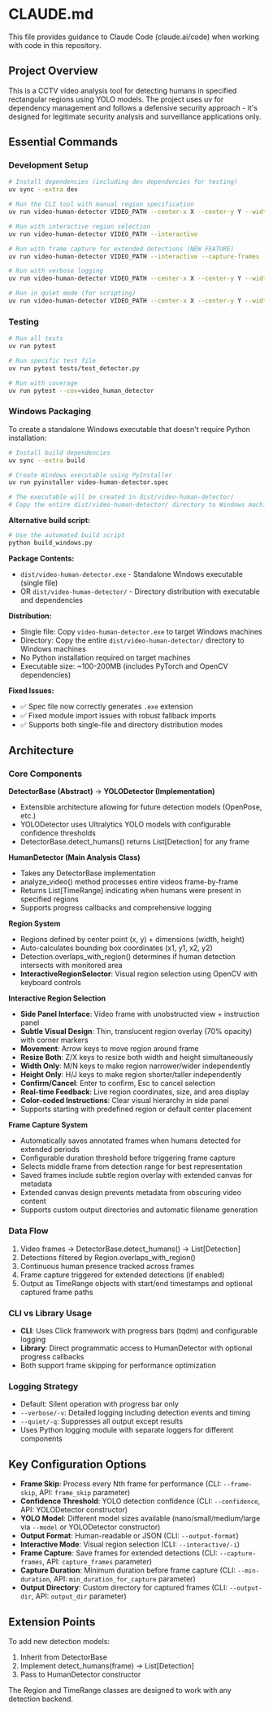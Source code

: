 # CLAUDE.md

This file provides guidance to Claude Code (claude.ai/code) when working with code in this repository.

## Project Overview

This is a CCTV video analysis tool for detecting humans in specified rectangular regions using YOLO models. The project uses uv for dependency management and follows a defensive security approach - it's designed for legitimate security analysis and surveillance applications only.

## Essential Commands

### Development Setup
```bash
# Install dependencies (including dev dependencies for testing)
uv sync --extra dev

# Run the CLI tool with manual region specification
uv run video-human-detector VIDEO_PATH --center-x X --center-y Y --width W --height H

# Run with interactive region selection
uv run video-human-detector VIDEO_PATH --interactive

# Run with frame capture for extended detections (NEW FEATURE)
uv run video-human-detector VIDEO_PATH --interactive --capture-frames --min-duration 10.0 --output-dir surveillance_frames

# Run with verbose logging
uv run video-human-detector VIDEO_PATH --center-x X --center-y Y --width W --height H --verbose

# Run in quiet mode (for scripting)
uv run video-human-detector VIDEO_PATH --center-x X --center-y Y --width W --height H --quiet --output-format json
```

### Testing
```bash
# Run all tests
uv run pytest

# Run specific test file
uv run pytest tests/test_detector.py

# Run with coverage
uv run pytest --cov=video_human_detector
```

### Windows Packaging

To create a standalone Windows executable that doesn't require Python installation:

```bash
# Install build dependencies
uv sync --extra build

# Create Windows executable using PyInstaller
uv run pyinstaller video-human-detector.spec

# The executable will be created in dist/video-human-detector/
# Copy the entire dist/video-human-detector/ directory to Windows machines
```

**Alternative build script:**
```bash
# Use the automated build script
python build_windows.py
```

**Package Contents:**
- `dist/video-human-detector.exe` - Standalone Windows executable (single file)
- OR `dist/video-human-detector/` - Directory distribution with executable and dependencies

**Distribution:**
- Single file: Copy `video-human-detector.exe` to target Windows machines
- Directory: Copy the entire `dist/video-human-detector/` directory to Windows machines  
- No Python installation required on target machines
- Executable size: ~100-200MB (includes PyTorch and OpenCV dependencies)

**Fixed Issues:**
- ✅ Spec file now correctly generates `.exe` extension
- ✅ Fixed module import issues with robust fallback imports
- ✅ Supports both single-file and directory distribution modes

## Architecture

### Core Components

**DetectorBase (Abstract)** → **YOLODetector (Implementation)**
- Extensible architecture allowing for future detection models (OpenPose, etc.)
- YOLODetector uses Ultralytics YOLO models with configurable confidence thresholds
- DetectorBase.detect_humans() returns List[Detection] for any frame

**HumanDetector (Main Analysis Class)**
- Takes any DetectorBase implementation
- analyze_video() method processes entire videos frame-by-frame
- Returns List[TimeRange] indicating when humans were present in specified regions
- Supports progress callbacks and comprehensive logging

**Region System**
- Regions defined by center point (x, y) + dimensions (width, height)
- Auto-calculates bounding box coordinates (x1, y1, x2, y2)
- Detection.overlaps_with_region() determines if human detection intersects with monitored area
- **InteractiveRegionSelector**: Visual region selection using OpenCV with keyboard controls

**Interactive Region Selection**
- **Side Panel Interface**: Video frame with unobstructed view + instruction panel
- **Subtle Visual Design**: Thin, translucent region overlay (70% opacity) with corner markers
- **Movement**: Arrow keys to move region around frame
- **Resize Both**: Z/X keys to resize both width and height simultaneously
- **Width Only**: M/N keys to make region narrower/wider independently
- **Height Only**: H/J keys to make region shorter/taller independently
- **Confirm/Cancel**: Enter to confirm, Esc to cancel selection
- **Real-time Feedback**: Live region coordinates, size, and area display
- **Color-coded Instructions**: Clear visual hierarchy in side panel
- Supports starting with predefined region or default center placement

**Frame Capture System**
- Automatically saves annotated frames when humans detected for extended periods
- Configurable duration threshold before triggering frame capture
- Selects middle frame from detection range for best representation
- Saved frames include subtle region overlay with extended canvas for metadata
- Extended canvas design prevents metadata from obscuring video content
- Supports custom output directories and automatic filename generation

### Data Flow
1. Video frames → DetectorBase.detect_humans() → List[Detection]
2. Detections filtered by Region.overlaps_with_region()
3. Continuous human presence tracked across frames
4. Frame capture triggered for extended detections (if enabled)
5. Output as TimeRange objects with start/end timestamps and optional captured frame paths

### CLI vs Library Usage
- **CLI**: Uses Click framework with progress bars (tqdm) and configurable logging
- **Library**: Direct programmatic access to HumanDetector with optional progress callbacks
- Both support frame skipping for performance optimization

### Logging Strategy
- Default: Silent operation with progress bar only
- `--verbose/-v`: Detailed logging including detection events and timing
- `--quiet/-q`: Suppresses all output except results
- Uses Python logging module with separate loggers for different components

## Key Configuration Options

- **Frame Skip**: Process every Nth frame for performance (CLI: `--frame-skip`, API: `frame_skip` parameter)
- **Confidence Threshold**: YOLO detection confidence (CLI: `--confidence`, API: YOLODetector constructor)
- **YOLO Model**: Different model sizes available (nano/small/medium/large via `--model` or YOLODetector constructor)
- **Output Format**: Human-readable or JSON (CLI: `--output-format`)
- **Interactive Mode**: Visual region selection (CLI: `--interactive/-i`)
- **Frame Capture**: Save frames for extended detections (CLI: `--capture-frames`, API: `capture_frames` parameter)
- **Capture Duration**: Minimum duration before frame capture (CLI: `--min-duration`, API: `min_duration_for_capture` parameter)
- **Output Directory**: Custom directory for captured frames (CLI: `--output-dir`, API: `output_dir` parameter)

## Extension Points

To add new detection models:
1. Inherit from DetectorBase
2. Implement detect_humans(frame) → List[Detection]
3. Pass to HumanDetector constructor

The Region and TimeRange classes are designed to work with any detection backend.